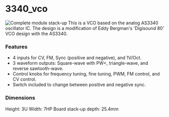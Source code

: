 # 3340_vco
![Complete module stack-up](https://github.com/ecruz480/eurorack/assets/6435014/8b02ad8b-f85a-4dac-a2b0-81888c61b83c)
This is a VCO based on the analog AS3340 oscillator IC. The design is a modification of Eddy Bergman's 'Digisound 80' VCO design with the AS3340.

### Features
- 4 inputs for CV, FM, Sync (positive and negative), and 1V/Oct.
- 3 waveform outputs: Square-wave with PW<, triangle-wave, and reverse sawtooth-wave.
- Control knobs for frequency tuning, fine tuning, PWM, FM control, and CV control.
- Switch included to change between positive and negative sync.

### Dimensions
Height: 3U
Width: 7HP
Board stack-up depth: 25.4mm
